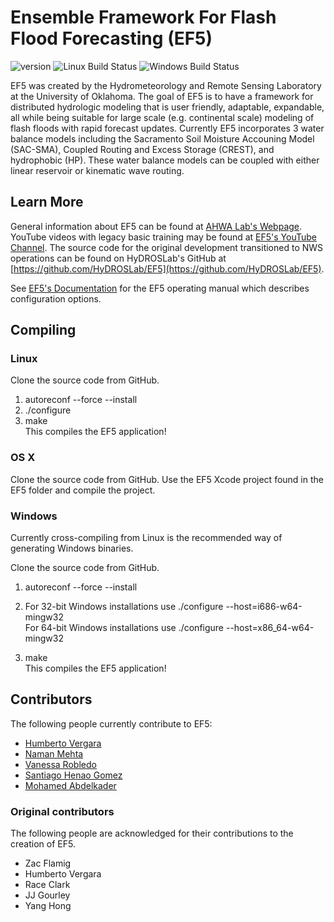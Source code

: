 Ensemble Framework For Flash Flood Forecasting (EF5)
===
![version](https://img.shields.io/badge/version-1.2.6-orange.svg?style=flat) ![Linux Build Status](https://img.shields.io/github/actions/workflow/status/AHWALab/EF5/build.yml?label=Linux%20Build%20Status&branch=v1.2.5&style=flat&logo=linux) ![Windows Build Status](https://img.shields.io/github/actions/workflow/status/AHWALab/EF5/build.yml?label=Windows%20Build%20Status&branch=v1.2.5&style=flat&logo=windows)

EF5 was created by the Hydrometeorology and Remote Sensing Laboratory at the University of Oklahoma.
The goal of EF5 is to have a framework for distributed hydrologic modeling that is user friendly, adaptable, expandable, all while being suitable for large scale (e.g. continental scale) modeling of flash floods with rapid forecast updates. Currently EF5 incorporates 3 water balance models including the Sacramento Soil Moisture Accouning Model (SAC-SMA), Coupled Routing and Excess Storage (CREST), and hydrophobic (HP). These water balance models can be coupled with either linear reservoir or kinematic wave routing. 

## Learn More

General information about EF5 can be found at [AHWA Lab's Webpage](https://ahwa.lab.uiowa.edu/ensemble-framework-flash-flood-forecasting-ef5). YouTube videos with legacy basic training may be found at [EF5's YouTube Channel](https://www.youtube.com/channel/UCgoGJtdeqHgwoYIRhkgMwog). The source code for the original development transitioned to NWS operations can be found on HyDROSLab's GitHub at [https://github.com/HyDROSLab/EF5](https://github.com/HyDROSLab/EF5).

See [EF5's Documentation](https://ef5docs.readthedocs.io/en/latest/) for the EF5 operating manual which describes configuration options.

## Compiling

### Linux

Clone the source code from GitHub.   
1. autoreconf --force --install   
2. ./configure   
3. make   
   This compiles the EF5 application!

### OS X

Clone the source code from GitHub. Use the EF5 Xcode project found in the EF5 folder and compile the project.

### Windows

Currently cross-compiling from Linux is the recommended way of generating Windows binaries.

Clone the source code from GitHub.

1. autoreconf --force --install
2. For 32-bit Windows installations use ./configure --host=i686-w64-mingw32   
   For 64-bit Windows installations use ./configure --host=x86_64-w64-mingw32

3. make   
   This compiles the EF5 application!

## Contributors

The following people currently contribute to EF5:

- [Humberto Vergara](https://ahwa.lab.uiowa.edu/people/humberto-vergara-phd)
- [Naman Mehta](https://ahwa.lab.uiowa.edu/people/naman-mehta)
- [Vanessa Robledo](https://ahwa.lab.uiowa.edu/people/vanessa-robledo-msc)
- [Santiago Henao Gomez](https://ahwa.lab.uiowa.edu/people/santiago-henao-gomez)
- [Mohamed Abdelkader](https://ahwa.lab.uiowa.edu/people/mohamed-abdelkader)

### Original contributors

The following people are acknowledged for their contributions to the creation of EF5.

- Zac Flamig
- Humberto Vergara
- Race Clark
- JJ Gourley
- Yang Hong

